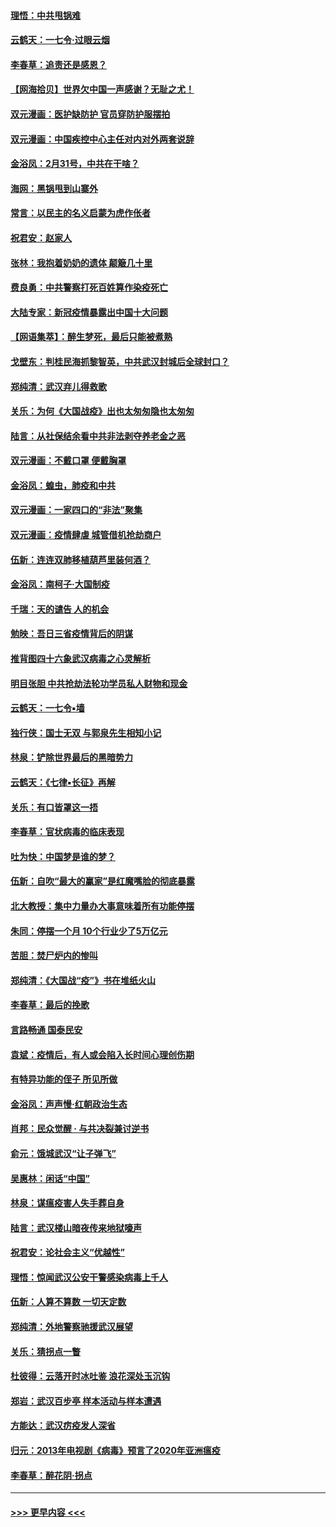 #### [理悟：中共甩锅难](../pages/nsc993/n11925355.md?t=03091032) 
#### [云鹤天：一七令·过眼云烟](../pages/nsc993/n11925284.md?t=03091032) 
#### [李春草：追责还是感恩？](../pages/nsc993/n11925274.md?t=03091032) 
#### [【网海拾贝】世界欠中国一声感谢？无耻之尤！](../pages/nsc993/n11925239.md?t=03091032) 
#### [双元漫画：医护缺防护 官员穿防护服摆拍](../pages/nsc993/n11923899.md?t=03091032) 
#### [双元漫画：中国疾控中心主任对内对外两套说辞](../pages/nsc993/n11921994.md?t=03091032) 
#### [金浴凤：2月31号，中共在干啥？](../pages/nsc993/n11922706.md?t=03091032) 
#### [海网：黑锅甩到山寨外](../pages/nsc993/n11922688.md?t=03091032) 
#### [常言：以民主的名义启蒙为虎作伥者](../pages/nsc993/n11922217.md?t=03091032) 
#### [祝君安：赵家人](../pages/nsc993/n11922209.md?t=03091032) 
#### [张林：我抱着奶奶的遗体 颠簸几十里](../pages/nsc993/n11920945.md?t=03091032) 
#### [费良勇：中共警察打死百姓算作染疫死亡](../pages/nsc993/n11919264.md?t=03091032) 
#### [大陆专家：新冠疫情暴露出中国十大问题](../pages/nsc993/n11919187.md?t=03091032) 
#### [【网语集萃】：醉生梦死，最后只能被煮熟](../pages/nsc993/n11918994.md?t=03091032) 
#### [戈壁东：判桂民海抓黎智英，中共武汉封城后全球封口？](../pages/nsc993/n11917982.md?t=03091032) 
#### [郑纯清：武汉弃儿得救歌](../pages/nsc993/n11917881.md?t=03091032) 
#### [关乐：为何《大国战疫》出也太匆匆隐也太匆匆](../pages/nsc993/n11917792.md?t=03091032) 
#### [陆言：从社保结余看中共非法剥夺养老金之恶](../pages/nsc993/n11917084.md?t=03091032) 
#### [双元漫画：不戴口罩 便戴胸罩](../pages/nsc993/n11916447.md?t=03091032) 
#### [金浴凤：蝗虫，肺疫和中共](../pages/nsc993/n11916904.md?t=03091032) 
#### [双元漫画：一家四口的“非法”聚集](../pages/nsc993/n11916378.md?t=03091032) 
#### [双元漫画：疫情肆虐 城管借机抢劫商户](../pages/nsc993/n11916310.md?t=03091032) 
#### [伍新：连连双肺移植葫芦里装何酒？](../pages/nsc993/n11913667.md?t=03091032) 
#### [金浴凤：南柯子·大国制疫](../pages/nsc993/n11913657.md?t=03091032) 
#### [千瑞：天的谴告  人的机会](../pages/nsc993/n11913309.md?t=03091032) 
#### [勉映：吾日三省疫情背后的阴谋](../pages/nsc993/n11913079.md?t=03091032) 
#### [推背图四十六象武汉病毒之心灵解析](../pages/nsc993/n11911761.md?t=03091032) 
#### [明目张胆 中共抢劫法轮功学员私人财物和现金](../pages/nsc993/n11910262.md?t=03091032) 
#### [云鹤天：一七令▪墙](../pages/nsc993/n11910627.md?t=03091032) 
#### [独行侠：国士无双 与郭泉先生相知小记](../pages/nsc993/n11910613.md?t=03091032) 
#### [林泉：铲除世界最后的黑暗势力](../pages/nsc993/n11909320.md?t=03091032) 
#### [云鹤天：《七律▪长征》再解](../pages/nsc993/n11909327.md?t=03091032) 
#### [关乐：有口皆罩这一捂](../pages/nsc993/n11908393.md?t=03091032) 
#### [李春草：官状病毒的临床表现](../pages/nsc993/n11908339.md?t=03091032) 
#### [吐为快：中国梦是谁的梦？](../pages/nsc993/n11906564.md?t=03091032) 
#### [伍新：自吹“最大的赢家”是红魔嘴脸的彻底暴露](../pages/nsc993/n11906407.md?t=03091032) 
#### [北大教授：集中力量办大事意味着所有功能停摆](../pages/nsc993/n11904800.md?t=03091032) 
#### [朱同：停摆一个月 10个行业少了5万亿元](../pages/nsc993/n11904498.md?t=03091032) 
#### [苦胆：焚尸炉内的惨叫](../pages/nsc993/n11904479.md?t=03091032) 
#### [郑纯清：《大国战“疫”》书在堆纸火山](../pages/nsc993/n11904450.md?t=03091032) 
#### [李春草：最后的挽歌](../pages/nsc993/n11904441.md?t=03091032) 
#### [言路畅通 国泰民安](../pages/nsc993/n11904222.md?t=03091032) 
#### [袁斌：疫情后，有人或会陷入长时间心理创伤期](../pages/nsc993/n11901514.md?t=03091032) 
#### [有特异功能的侄子 所见所做](../pages/nsc993/n11901154.md?t=03091032) 
#### [金浴凤：声声慢‧红朝政治生态](../pages/nsc993/n11899553.md?t=03091032) 
#### [肖邦：民众觉醒 · 与共决裂兼讨逆书](../pages/nsc993/n11898435.md?t=03091032) 
#### [俞元：饿城武汉“让子弹飞”](../pages/nsc993/n11898344.md?t=03091032) 
#### [吴惠林：闲话“中国”](../pages/nsc993/n11898182.md?t=03091032) 
#### [林泉：谋瘟疫害人失手葬自身](../pages/nsc993/n11897892.md?t=03091032) 
#### [陆言：武汉楼山暗夜传来地狱嚎声](../pages/nsc993/n11897033.md?t=03091032) 
#### [祝君安：论社会主义“优越性”](../pages/nsc993/n11897005.md?t=03091032) 
#### [理悟：惊闻武汉公安干警感染病毒上千人](../pages/nsc993/n11896947.md?t=03091032) 
#### [伍新：人算不算数 一切天定数](../pages/nsc993/n11893372.md?t=03091032) 
#### [郑纯清：外地警察驰援武汉展望](../pages/nsc993/n11893115.md?t=03091032) 
#### [关乐：猜拐点一瞥](../pages/nsc993/n11893020.md?t=03091032) 
#### [杜彼得：云落开时冰吐鉴 浪花深处玉沉钩](../pages/nsc993/n11892107.md?t=03091032) 
#### [郑岩：武汉百步亭 样本活动与样本遭遇](../pages/nsc993/n11892310.md?t=03091032) 
#### [方能达：武汉疠疫发人深省](../pages/nsc993/n11891376.md?t=03091032) 
#### [归元：2013年电视剧《病毒》预言了2020年亚洲瘟疫](../pages/nsc993/n11891126.md?t=03091032) 
#### [李春草：醉花阴·拐点](../pages/nsc993/n11890567.md?t=03091032) 

----
#### [ >>> 更早内容 <<< ](../indexes/nsc993-earlier.md)
